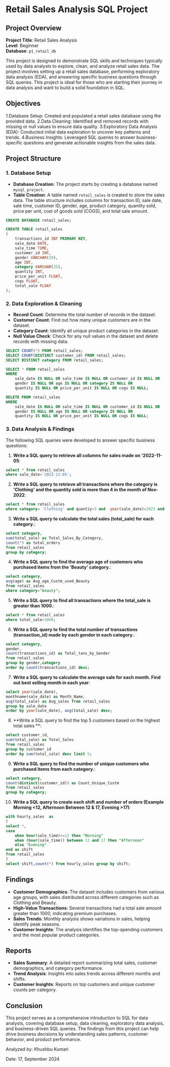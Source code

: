 # Retail Sales Analysis SQL Project

## Project Overview

**Project Title**: Retail Sales Analysis  
**Level**: Beginner  
**Database**: `p1_retail_db`

This project is designed to demonstrate SQL skills and techniques typically used by data analysts to explore, clean, and analyze retail sales data. The project involves setting up a retail sales database, performing exploratory data analysis (EDA), and answering specific business questions through SQL queries. This project is ideal for those who are starting their journey in data analysis and want to build a solid foundation in SQL.

## Objectives

1.Database Setup: Created and populated a retail sales database using the provided data.
2.Data Cleaning: Identified and removed records with missing or null values to ensure data quality.
3.Exploratory Data Analysis (EDA): Conducted initial data exploration to uncover key patterns and trends.
4.Business Insights: Leveraged SQL queries to answer business-specific questions and generate actionable insights from the sales data.

## Project Structure

### 1. Database Setup

- **Database Creation**: The project starts by creating a database named `mysql_project`.
- **Table Creation**: A table named `retail_sales` is created to store the sales data. The table structure includes columns for transaction ID, sale date, sale time, customer ID, gender, age, product category, quantity sold, price per unit, cost of goods sold (COGS), and total sale amount.

```sql
CREATE DATABASE retail_sales;

CREATE TABLE retail_sales
(
    transactions_id INT PRIMARY KEY,
    sale_date DATE,	
    sale_time TIME,
    customer_id INT,	
    gender VARCHAR(10),
    age INT,
    category VARCHAR(35),
    quantity INT,
    price_per_unit FLOAT,	
    cogs FLOAT,
    total_sale FLOAT
);
```

### 2. Data Exploration & Cleaning

- **Record Count**: Determine the total number of records in the dataset.
- **Customer Count**: Find out how many unique customers are in the dataset.
- **Category Count**: Identify all unique product categories in the dataset.
- **Null Value Check**: Check for any null values in the dataset and delete records with missing data.

```sql
SELECT COUNT(*) FROM retail_sales;
SELECT COUNT(DISTINCT customer_id) FROM retail_sales;
SELECT DISTINCT category FROM retail_sales;

SELECT * FROM retail_sales
WHERE 
    sale_date IS NULL OR sale_time IS NULL OR customer_id IS NULL OR 
    gender IS NULL OR age IS NULL OR category IS NULL OR 
    quantity IS NULL OR price_per_unit IS NULL OR cogs IS NULL;

DELETE FROM retail_sales
WHERE 
    sale_date IS NULL OR sale_time IS NULL OR customer_id IS NULL OR 
    gender IS NULL OR age IS NULL OR category IS NULL OR 
    quantity IS NULL OR price_per_unit IS NULL OR cogs IS NULL;
```

### 3. Data Analysis & Findings

The following SQL queries were developed to answer specific business questions:

1. **Write a SQL query to retrieve all columns for sales made on '2022-11-05**:
```sql
select * from retail_sales 
where sale_date='2022-11-05';
```

2. **Write a SQL query to retrieve all transactions where the category is 'Clothing' and the quantity sold is more than 4 in the month of Nov-2022**:
```sql
select * from retail_sales 
where category= 'Clothing' and quantiy>3 and  year(sale_date)=2022 and month(sale_date)=11;
```

3. **Write a SQL query to calculate the total sales (total_sale) for each category.**:
```sql
select category,
sum(total_sale) as Total_Sales_By_Category,
count(*) as total_orders 
from retail_sales 
group by category;
```

4. **Write a SQL query to find the average age of customers who purchased items from the 'Beauty' category.**:
```sql
select category, 
avg(age) as Avg_age_Custm_used_Beauty 
from retail_sales 
where category="beauty";
```

5. **Write a SQL query to find all transactions where the total_sale is greater than 1000.**:
```sql
select * from retail_sales 
where total_sale>1000;
```

6. **Write a SQL query to find the total number of transactions (transaction_id) made by each gender in each category.**:
```sql
select category,
gender,
count(transactions_id) as Total_tans_by_Gender 
from retail_sales 
group by gender,category 
order by count(transactions_id) desc;
```

7. **Write a SQL query to calculate the average sale for each month. Find out best selling month in each year**:
```sql
select year(sale_date),
monthname(sale_date) as Month_Name, 
avg(total_sale) as Avg_sales from retail_sales 
group by sale_date
order by year(sale_date), avg(total_sale) desc;
```

8. **Write a SQL query to find the top 5 customers based on the highest total sales **:
```sql
select customer_id,
sum(total_sale) as Total_Sales 
from retail_sales 
group by customer_id 
order by sum(total_sale) desc limit 5;
```

9. **Write a SQL query to find the number of unique customers who purchased items from each category.**:
```sql
select category,
count(distinct(customer_id)) as Count_Unique_Custm 
from retail_sales 
group by category;
```

10. **Write a SQL query to create each shift and number of orders (Example Morning <12, Afternoon Between 12 & 17, Evening >17)**:
```sql
with hourly_sales  as
(
select *,
case 
    when hour(sale_time)<=12 then "Morning"
    when (hour(sale_time)) between 12 and 17 then "Afternoon"
    else "Evening"
end as shift 
from retail_sales
)
select shift,count(*) from hourly_sales group by shift;
```

## Findings

- **Customer Demographics**: The dataset includes customers from various age groups, with sales distributed across different categories such as Clothing and Beauty.
- **High-Value Transactions**: Several transactions had a total sale amount greater than 1000, indicating premium purchases.
- **Sales Trends**: Monthly analysis shows variations in sales, helping identify peak seasons.
- **Customer Insights**: The analysis identifies the top-spending customers and the most popular product categories.

## Reports

- **Sales Summary**: A detailed report summarizing total sales, customer demographics, and category performance.
- **Trend Analysis**: Insights into sales trends across different months and shifts.
- **Customer Insights**: Reports on top customers and unique customer counts per category.

## Conclusion

This project serves as a comprehensive introduction to SQL for data analysts, covering database setup, data cleaning, exploratory data analysis, and business-driven SQL queries. The findings from this project can help drive business decisions by understanding sales patterns, customer behavior, and product performance.

Analyzed by: Khushbu Kumari

Date: 17, September 2024
